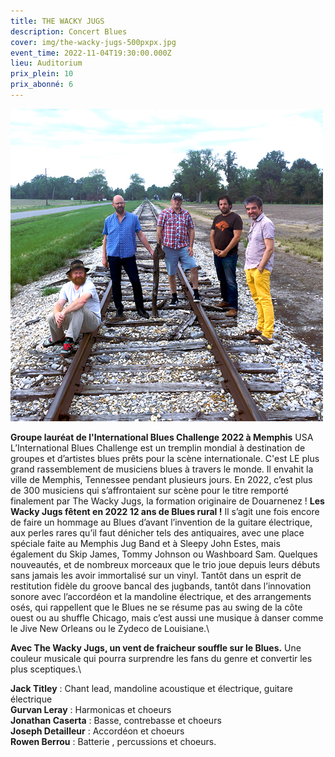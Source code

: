 ```yaml
---
title: THE WACKY JUGS
description: Concert Blues
cover: img/the-wacky-jugs-500pxpx.jpg
event_time: 2022-11-04T19:30:00.000Z
lieu: Auditorium
prix_plein: 10
prix_abonné: 6
---
```

![Crédits photo © Julien Le Vu](img/the-wacky-jugs-500pxpx.jpg "THE WACKY JUGS")

**Groupe lauréat de l'International Blues Challenge 2022 à Memphis** USA
L’International Blues Challenge est un tremplin mondial à destination de groupes et d’artistes blues prêts pour la scène internationale. C'est LE plus grand rassemblement de musiciens blues à travers le monde. Il envahit la ville de Memphis, Tennessee pendant plusieurs jours. En 2022, c’est plus de 300 musiciens qui s’affrontaient sur scène pour le titre remporté finalement par The Wacky Jugs, la formation originaire de Douarnenez !
**Les Wacky Jugs fêtent en 2022 12 ans de Blues rural !**
Il s’agit une fois encore de faire un hommage au Blues d’avant l’invention de la guitare électrique, aux perles rares qu’il faut dénicher tels des antiquaires, avec une place spéciale faite au Memphis Jug Band et à Sleepy John Estes, mais également du Skip James, Tommy Johnson ou Washboard Sam.
Quelques nouveautés, et de nombreux morceaux que le trio joue depuis leurs débuts sans jamais les avoir immortalisé sur un vinyl. Tantôt dans un esprit de restitution fidèle du groove bancal des jugbands, tantôt dans l’innovation sonore avec l’accordéon et la mandoline électrique, et des arrangements osés, qui rappellent que le Blues ne se résume pas au swing de la côte ouest ou au shuffle Chicago, mais c’est aussi une musique à danser comme le Jive New Orleans ou le Zydeco de Louisiane.\

**Avec The Wacky Jugs, un vent de fraicheur souffle sur le Blues.** Une couleur musicale qui pourra surprendre les fans du genre et convertir les plus sceptiques.\

**Jack Titley** : Chant lead, mandoline acoustique et électrique, guitare électrique \
**Gurvan Leray** : Harmonicas et choeurs \
**Jonathan Caserta** : Basse, contrebasse et choeurs \
**Joseph Detailleur** : Accordéon et choeurs \
**Rowen Berrou** : Batterie , percussions et choeurs.